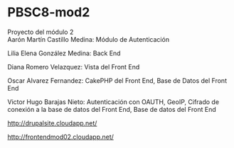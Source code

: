 ﻿PBSC8-mod2
==========

Proyecto del módulo 2   
Aarón Martín Castillo Medina: Módulo de Autenticación   

Lilia Elena González Medina: Back End

Diana Romero Velazquez: Vista del Front End

Oscar Alvarez Fernandez: CakePHP del Front End, Base de Datos del Front End

Victor Hugo Barajas Nieto: Autenticación con OAUTH, GeoIP, Cifrado de conexión a la base de datos del Front End, Base de datos del Front End


http://drupalsite.cloudapp.net/

http://frontendmod02.cloudapp.net/
